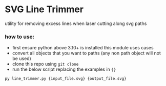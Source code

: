 # SVG Line Trimmer

utility for removing excess lines when laser cutting along svg paths 

### how to use: 

- first ensure python above 3.10+ is installed this module uses cases
- convert all objects that you want to paths (any non path object will not be used)
- clone this repo using `git clone`
- run the below script replacing the examples in `{}`  

`py line_trimmer.py {input_file.svg} {output_file.svg}`